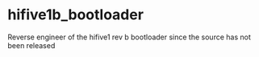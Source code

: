 # hifive1b_bootloader
Reverse engineer of the hifive1 rev b bootloader since the source has not been released
